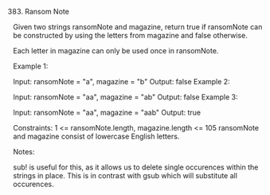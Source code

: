 383. Ransom Note

Given two strings ransomNote and magazine, return true if ransomNote can be constructed by using the letters from magazine and false otherwise.

Each letter in magazine can only be used once in ransomNote.

 

Example 1:

Input: ransomNote = "a", magazine = "b"
Output: false
Example 2:

Input: ransomNote = "aa", magazine = "ab"
Output: false
Example 3:

Input: ransomNote = "aa", magazine = "aab"
Output: true
 

Constraints:
1 <= ransomNote.length, magazine.length <= 105
ransomNote and magazine consist of lowercase English letters.


Notes:

sub! is useful for this, as it allows us to delete single occurences within the strings in place. This is in contrast with gsub which will substitute all occurences.